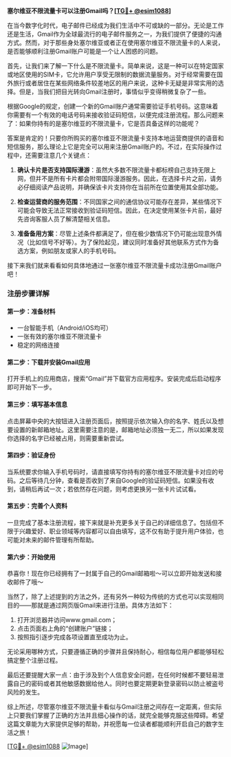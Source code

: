 **塞尔维亚不限流量卡可以注册Gmail吗？[[TG💪+ @esim1088](https://t.me/s/esim1088)]**

在当今数字化时代，电子邮件已经成为我们生活中不可或缺的一部分。无论是工作还是生活，Gmail作为全球最流行的电子邮件服务之一，为我们提供了便捷的沟通方式。然而，对于那些身处塞尔维亚或者正在使用塞尔维亚不限流量卡的人来说，是否能够顺利注册Gmail账户可能是一个让人困惑的问题。

首先，让我们来了解一下什么是不限流量卡。简单来说，这是一种可以在特定国家或地区使用的SIM卡，它允许用户享受无限制的数据流量服务。对于经常需要在国外旅行或者居住在某些网络条件较差地区的用户来说，这种卡无疑是非常实用的选择。但是，当我们把目光转向Gmail注册时，事情似乎变得稍微复杂了一些。

根据Google的规定，创建一个新的Gmail账户通常需要验证手机号码。这意味着你需要有一个有效的电话号码来接收验证码短信，以便完成注册流程。那么问题来了：如果你持有的是塞尔维亚的不限流量卡，它是否具备这样的功能呢？

答案是肯定的！只要你所购买的塞尔维亚不限流量卡支持本地运营商提供的语音和短信服务，那么理论上它是完全可以用来注册Gmail账户的。不过，在实际操作过程中，还需要注意几个关键点：

1. **确认卡片是否支持国际漫游**：虽然大多数不限流量卡都标榜自己支持无限上网，但并不是所有卡片都会附带国际漫游服务。因此，在选择卡片之前，请务必仔细阅读产品说明，并确保该卡片支持你在当前所在位置使用其全部功能。
   
2. **检查运营商的服务范围**：不同国家之间的通信协议可能存在差异，某些情况下可能会导致无法正常接收到验证码短信。因此，在决定使用某张卡片前，最好先咨询客服人员了解清楚相关信息。

3. **准备备用方案**：尽管上述条件都满足了，但在极少数情况下仍可能出现意外情况（比如信号不好等）。为了保险起见，建议同时准备好其他联系方式作为备选方案，例如朋友或家人的手机号码。

接下来我们就来看看如何具体地通过一张塞尔维亚不限流量卡成功注册Gmail账户吧！

### 注册步骤详解

#### 第一步：准备材料
- 一台智能手机（Android/iOS均可）
- 一张有效的塞尔维亚不限流量卡
- 稳定的网络连接

#### 第二步：下载并安装Gmail应用
打开手机上的应用商店，搜索“Gmail”并下载官方应用程序。安装完成后启动程序即可开始下一步。

#### 第三步：填写基本信息
点击屏幕中央的大按钮进入注册页面后，按照提示依次输入你的名字、姓氏以及想要设置的新邮箱地址。这里需要注意的是，邮箱地址必须独一无二，所以如果发现你选择的名字已经被占用，则需要重新尝试。

#### 第四步：验证身份
当系统要求你输入手机号码时，请直接填写你持有的塞尔维亚不限流量卡对应的号码。之后等待几分钟，查看是否收到了来自Google的验证码短信。如果没有收到，请稍后再试一次；若依然存在问题，则考虑更换另一张卡片试试看。

#### 第五步：完善个人资料
一旦完成了基本注册流程，接下来就是补充更多关于自己的详细信息了。包括但不限于兴趣爱好、职业领域等内容都可以自由填写，这不仅有助于提升用户体验，也可能对未来的邮件管理有所帮助。

#### 第六步：开始使用
恭喜你！现在你已经拥有了一封属于自己的Gmail邮箱啦～可以立即开始发送和接收邮件了哦～

当然了，除了上述提到的方法之外，还有另外一种较为传统的方式也可以实现相同目的——那就是通过网页版Gmail来进行注册。具体方法如下：

1. 打开浏览器并访问www.gmail.com；
2. 点击页面右上角的“创建账户”链接；
3. 按照指引逐步完成各项设置直至成功为止。

无论采用哪种方式，只要遵循正确的步骤并且保持耐心，相信每位用户都能够轻松搞定整个注册过程。

最后还要提醒大家一点：由于涉及到个人信息安全问题，在任何时候都不要轻易泄露自己的密码或者其他敏感数据给他人。同时也要定期更新登录密码以防止被盗号风险的发生。

综上所述，尽管塞尔维亚不限流量卡看似与Gmail注册之间存在一定距离，但实际上只要我们掌握了正确的方法并且细心操作的话，就完全能够克服这些障碍。希望这篇文章能为大家提供足够的帮助，并祝愿每一位读者都能顺利开启自己的数字生活之旅！

[[TG💪+ @esim1088](https://t.me/s/esim1088) ![Image](https://i.postimg.cc/4NQfJmqS/Snipaste-2025-05-13-00-14-12.png)]